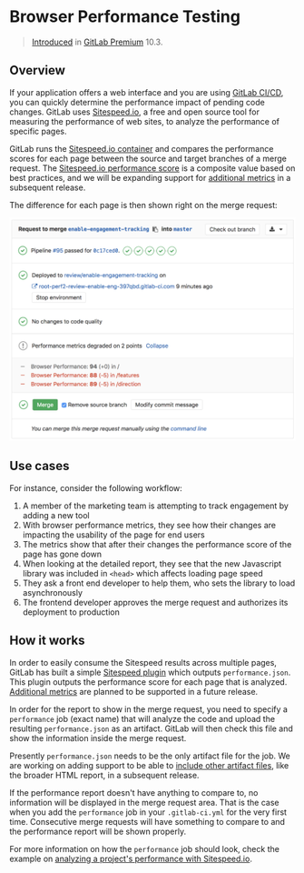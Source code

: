 # Browser Performance Testing

> [Introduced](https://gitlab.com/gitlab-org/gitlab-ee/merge_requests/3507) in [GitLab Premium](https://about.gitlab.com/gitlab-ee/) 10.3.

## Overview

If your application offers a web interface and you are using [GitLab CI/CD](../../../ci/README.md), you can quickly determine the performance impact of pending code changes. GitLab uses [Sitespeed.io](https://www.sitespeed.io), a free and open source tool for measuring the performance of web sites, to analyze the performance of specific pages.

GitLab runs the [Sitespeed.io container](https://hub.docker.com/r/sitespeedio/sitespeed.io/) and compares the performance scores for each page between the source and target branches of a merge request. The [Sitespeed.io performance score](https://examples.sitespeed.io/6.0/2017-11-23-23-43-35/help.html#performanceAdvice) is a composite value based on best practices, and we will be expanding support for [additional metrics](https://gitlab.com/gitlab-org/gitlab-ee/issues/4370) in a subsequent release.

The difference for each page is then shown right on the merge request:

![Performance Widget](img/browser_performance_testing.png)

## Use cases

For instance, consider the following workflow:

1. A member of the marketing team is attempting to track engagement by adding a new tool
1. With browser performance metrics, they see how their changes are impacting the usability of the page for end users
1. The metrics show that after their changes the performance score of the page has gone down
1. When looking at the detailed report, they see that the new Javascript library was included in `<head>` which affects loading page speed
1. They ask a front end developer to help them, who sets the library to load asynchronously
1. The frontend developer approves the merge request and authorizes its deployment to production

## How it works

In order to easily consume the Sitespeed results across multiple pages, GitLab has built a simple [Sitespeed plugin](https://gitlab.com/gitlab-org/gl-performance) which outputs `performance.json`. This plugin outputs the performance score for each page that is analyzed. [Additional metrics](https://gitlab.com/gitlab-org/gitlab-ee/issues/4370) are planned to be supported in a future release.

In order for the report to show in the merge request, you need to specify a
`performance` job (exact name) that will analyze the code and upload the resulting
`performance.json` as an artifact. GitLab will then check this file and show
the information inside the merge request.

Presently `performance.json` needs to be the only artifact file for the job. We are working on adding support to be able to [include other artifact files](https://gitlab.com/gitlab-org/gitlab-ee/issues/2877), like the broader HTML report, in a subsequent release.

If the performance report doesn't have anything to compare to, no information
will be displayed in the merge request area. That is the case when you add the
`performance` job in your `.gitlab-ci.yml` for the very first time.
Consecutive merge requests will have something to compare to and the performance
report will be shown properly.

For more information on how the `performance` job should look, check the
example on [analyzing a project's performance with Sitespeed.io](../../../ci/examples/browser_performance.md).
